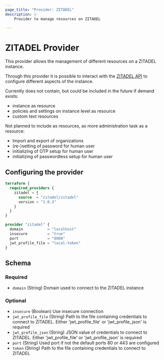 ```yaml
---
page_title: "Provider: ZITADEL"
description: |-
    Provider to manage resources on ZITADEL

---
```


# ZITADEL Provider

This provider allows the management of different resources on a ZITADEL instance.

Through this provider it is possible to interact with the [ZITADEL API](https://docs.zitadel.com/docs/apis/introduction) to configure different aspects of the instance.

Currently does not contain, but could be included in the future if demand exists:

- instance as resource
- policies and settings on instance level as resource
- custom text resources

Not planned to include as resources, as more administration task as a resource:

- Import and export of organizations
- (re-)setting of password for human user
- initializing of OTP setup for human user
- initializing of passwordless setup for human user

## Configuring the provider

```terraform
terraform {
  required_providers {
    zitadel = {
      source  = "zitadel/zitadel"
      version = "1.0.3"
    }
  }
}

provider "zitadel" {
  domain           = "localhost"
  insecure         = "true"
  port             = "8080"
  jwt_profile_file = "local-token"
}
```

<!-- schema generated by tfplugindocs -->
## Schema

### Required

- `domain` (String) Domain used to connect to the ZITADEL instance

### Optional

- `insecure` (Boolean) Use insecure connection
- `jwt_profile_file` (String) Path to the file containing credentials to connect to ZITADEL. Either 'jwt_profile_file' or 'jwt_profile_json' is required
- `jwt_profile_json` (String) JSON value of credentials to connect to ZITADEL. Either 'jwt_profile_file' or 'jwt_profile_json' is required
- `port` (String) Used port if not the default ports 80 or 443 are configured
- `token` (String) Path to the file containing credentials to connect to ZITADEL
